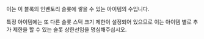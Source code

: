 이는 이 블록의 인벤토리 슬롯에 쌓을 수 있는 아이템의 수입니다.

특정 아이템에는 또 다른 슬롯 스택 크기 제한이 설정되어 있으므로 이는 아이템 별로 추가 제한을 할 수 있는 슬롯 상한선임을 명심해주십시오.
